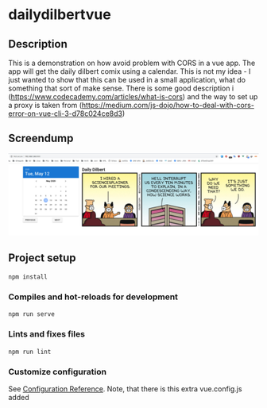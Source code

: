 # dailydilbertvue
## Description
This is a demonstration on how avoid problem with CORS in a vue app. The app will get the daily dilbert comix using a calendar.
This is not my idea - I just wanted to show that this can be used in a small application, what do something that sort of make sense.
There is some good description i (https://www.codecademy.com/articles/what-is-cors) and the way to set up a proxy is taken from (https://medium.com/js-dojo/how-to-deal-with-cors-error-on-vue-cli-3-d78c024ce8d3)

## Screendump
 ![screen dump](images/screenshot.jpg)

## Project setup
```
npm install
```

### Compiles and hot-reloads for development
```
npm run serve
```

### Lints and fixes files
```
npm run lint
```

### Customize configuration

See [Configuration Reference](https://cli.vuejs.org/config/).
Note, that there is this extra vue.config.js added 
